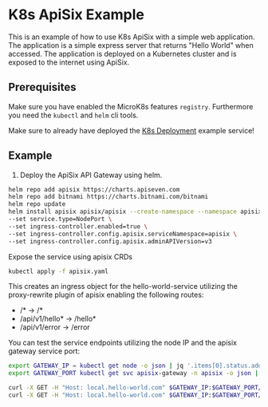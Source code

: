 # K8s ApiSix Example

This is an example of how to use K8s ApiSix with a simple web application. The application is a simple express server that returns "Hello World" when accessed. The application is deployed on a Kubernetes cluster and is exposed to the internet using ApiSix.

## Prerequisites

Make sure you have enabled the MicroK8s features `registry`. Furthermore you need the `kubectl` and `helm` cli tools.

Make sure to already have deployed the [K8s Deployment](../k8s-deployment/README.md) example service!

## Example

1. Deploy the ApiSix API Gateway using helm.
```bash
helm repo add apisix https://charts.apiseven.com
helm repo add bitnami https://charts.bitnami.com/bitnami
helm repo update
helm install apisix apisix/apisix --create-namespace --namespace apisix \
--set service.type=NodePort \
--set ingress-controller.enabled=true \
--set ingress-controller.config.apisix.serviceNamespace=apisix \
--set ingress-controller.config.apisix.adminAPIVersion=v3
```

Expose the service using apisix CRDs

```bash
kubectl apply -f apisix.yaml
```

This creates an ingress object for the hello-world-service utilizing the proxy-rewrite plugin of apisix enabling the following routes:
- <gateway>/* -> <service>/*
- <gateway>/api/v1/hello* -> <service>/hello*
- <gateway>/api/v1/error -> <service>/error

You can test the service endpoints utilizing the node IP and the apisix gateway service port:
```bash
export GATEWAY_IP = kubectl get node -o json | jq '.items[0].status.addresses[] | select(.type == "InternalIP")'
export GATEWAY_PORT kubectl get svc apisix-gateway -n apisix -o json | jq '.spec.ports[0].nodePort'

curl -X GET -H "Host: local.hello-world.com" $GATEWAY_IP:$GATEWAY_PORT/api/v1/hello
curl -X GET -H "Host: local.hello-world.com" $GATEWAY_IP:$GATEWAY_PORT/api/v1/hello/Name
```


